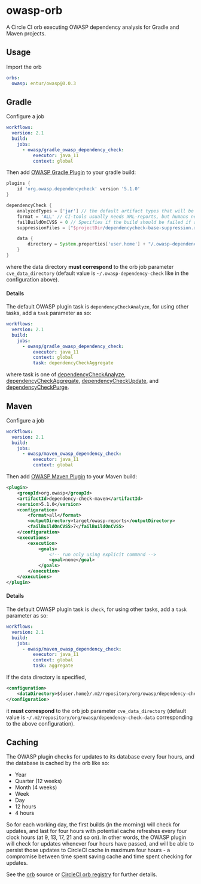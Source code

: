 # owasp-orb
A Circle CI orb executing OWASP dependency analysis for Gradle and Maven projects.

## Usage
Import the orb

```yaml
orbs:
  owasp: entur/owasp@0.0.3
```

## Gradle

Configure a job

```yaml
workflows:
  version: 2.1
  build:
    jobs:
      - owasp/gradle_owasp_dependency_check:
          executor: java_11
          context: global
```

Then add [OWASP Gradle Plugin](https://github.com/jeremylong/DependencyCheck) to your gradle build:

```groovy
plugins {
    id 'org.owasp.dependencycheck' version '5.1.0'
}

dependencyCheck {
    analyzedTypes = ['jar'] // the default artifact types that will be analyzed.
    format = 'ALL' // CI-tools usually needs XML-reports, but humans needs HTML.
    failBuildOnCVSS = 0 // Specifies if the build should be failed if a CVSS score equal to or above a specified level is identified.
    suppressionFiles = ["$projectDir/dependencycheck-base-suppression.xml"] // specify a list of known issues which contain false-positives

    data {
        directory = System.properties['user.home'] + "/.owasp-dependency-check" // must correspond with CircleCI-configuration
    }
}
```

where the data directory __must correspond__ to the orb job parameter `cve_data_directory` (default value is `~/.owasp-dependency-check` like in the configuration above).


#### Details
The default OWASP plugin task is `dependencyCheckAnalyze`, for using other tasks, add a `task` parameter as so:

```yaml
workflows:
  version: 2.1
  build:
    jobs:
      - owasp/gradle_owasp_dependency_check:
          executor: java_11
          context: global
          task: dependencyCheckAggregate
```

where task is one of [dependencyCheckAnalyze](https://jeremylong.github.io/DependencyCheck/dependency-check-gradle/configuration.html), [dependencyCheckAggregate](https://jeremylong.github.io/DependencyCheck/dependency-check-gradle/configuration-aggregate.html), [dependencyCheckUpdate](https://jeremylong.github.io/DependencyCheck/dependency-check-gradle/configuration-update.html), and [dependencyCheckPurge](https://jeremylong.github.io/DependencyCheck/dependency-check-gradle/configuration-purge.html).

## Maven 
Configure a job

```yaml
workflows:
  version: 2.1
  build:
    jobs:
      - owasp/maven_owasp_dependency_check:
          executor: java_11
          context: global
```

Then add [OWASP Maven Plugin](https://jeremylong.github.io/DependencyCheck/dependency-check-maven/index.html) to your Maven build:

```xml
<plugin>
    <groupId>org.owasp</groupId>
    <artifactId>dependency-check-maven</artifactId>
    <version>5.1.0</version>
    <configuration>
        <format>all</format>
        <outputDirectory>target/owasp-reports</outputDirectory>
        <failBuildOnCVSS>7</failBuildOnCVSS>
    </configuration>
    <executions>
        <execution>
            <goals>
                <!-- run only using explicit command -->
                <goal>none</goal>
            </goals>
        </execution>
    </executions>
</plugin>

```

#### Details

The default OWASP plugin task is `check`, for using other tasks, add a `task` parameter as so:

```yaml
workflows:
  version: 2.1
  build:
    jobs:
      - owasp/maven_owasp_dependency_check:
          executor: java_11
          context: global
          task: aggregate
```

If the data directory is specified, 

```xml
<configuration>
    <dataDirectory>${user.home}/.m2/repository/org/owasp/dependency-check-data</dataDirectory>
</configuration>
```

it __must correspond__ to the orb job parameter `cve_data_directory` (default value is `~/.m2/repository/org/owasp/dependency-check-data` corresponding to the above configuration). 


## Caching
The OWASP plugin checks for updates to its database every four hours, and the database is cached by the orb like so:

 * Year
 * Quarter (12 weeks)
 * Month (4 weeks)
 * Week
 * Day
 * 12 hours
 * 4 hours

So for each working day, the first builds (in the morning) will check for updates, and last for four hours with potential cache refreshes every four clock hours (at 9, 13, 17, 21 and so on). In other words, the OWASP plugin will check for updates whenever four hours have passed, and will be able to persist those updates to CircleCI cache in maximum four hours - a compromise between time spent saving cache and time spent checking for updates.

See the [orb](/src/@orb.yml) source or [CircleCI orb registry](https://circleci.com/orbs/registry/orb/entur/owasp) for further details.
